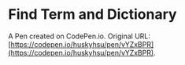 # Find Term and Dictionary

A Pen created on CodePen.io. Original URL: [https://codepen.io/huskyhsu/pen/vYZxBPR](https://codepen.io/huskyhsu/pen/vYZxBPR).


